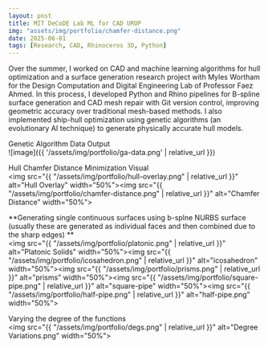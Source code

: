 ```yaml
---
layout: post
title: MIT DeCoDE Lab ML for CAD UROP
img: "assets/img/portfolio/chamfer-distance.png"
date: 2025-06-01
tags: [Research, CAD, Rhinoceros 3D, Python]
---
```

Over the summer, I worked on CAD and machine learning algorithms for hull optimization and a surface generation research project with Myles Wortham for the Design Computation and Digital Engineering Lab of Professor Faez Ahmed. In this process, I developed Python and Rhino pipelines for B-spline surface generation and CAD mesh repair with Git version control, improving geometric accuracy over traditional mesh-based methods. I also implemented ship-hull optimization using genetic algorithms (an evolutionary AI technique) to generate physically accurate hull models.

Genetic Algorithm Data Output  
![image]({{ '/assets/img/portfolio/ga-data.png' | relative_url }})

Hull Chamfer Distance Minimization Visual  
<img src="{{ "/assets/img/portfolio/hull-overlay.png" | relative_url }}" alt="Hull Overlay" width="50%"><img src="{{ "/assets/img/portfolio/chamfer-distance.png" | relative_url }}" alt="Chamfer Distance" width="50%">

**Generating single continuous surfaces using b-splne NURBS surface (usually these are generated as individual faces and then combined due to the sharp edges)
**  
<img src="{{ "/assets/img/portfolio/platonic.png" | relative_url }}" alt="Platonic Solids" width="50%"><img src="{{ "/assets/img/portfolio/icosahedron.png" | relative_url }}" alt="icosahedron" width="50%"><img src="{{ "/assets/img/portfolio/prisms.png" | relative_url }}" alt="prisms" width="50%"><img src="{{ "/assets/img/portfolio/square-pipe.png" | relative_url }}" alt="square-pipe" width="50%"><img src="{{ "/assets/img/portfolio/half-pipe.png" | relative_url }}" alt="half-pipe.png" width="50%">  

Varying the degree of the functions  
<img src="{{ "/assets/img/portfolio/degs.png" | relative_url }}" alt="Degree Variations.png" width="50%">
